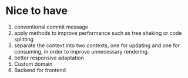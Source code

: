 # Nice to have

1. conventional commit message
1. apply methods to improve performance such as tree shaking or code splitting
1. separate the context into two contexts, one for updating and one for consuming, in order to improve unnecessary rendering.
1. better responsive adaptation
1. Custom domain
1. Backend for frontend

